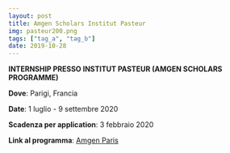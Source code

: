 ```yaml
---
layout: post
title: Amgen Scholars Institut Pasteur
img: pasteur200.png
tags: ["tag_a", "tag_b"]
date: 2019-10-28
---
```


**INTERNSHIP PRESSO INSTITUT PASTEUR (AMGEN SCHOLARS PROGRAMME)**

**Dove**: Parigi, Francia 

**Date**: 1 luglio - 9 settembre 2020

**Scadenza per application**: 3 febbraio 2020

**Link al programma**: [Amgen Paris](https://www.pasteur.fr/en/education/programs-and-courses/internships-and-pre-doctoral-programs/amgen-scholars-program)
